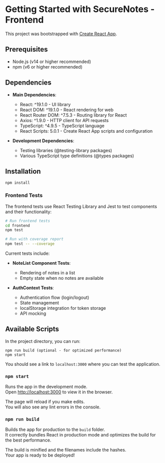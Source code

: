 # Getting Started with SecureNotes - Frontend

This project was bootstrapped with [Create React App](https://github.com/facebook/create-react-app).

## Prerequisites
- Node.js (v14 or higher recommended)
- npm (v6 or higher recommended)

## Dependencies
- **Main Dependencies**:
  - React: ^19.1.0 - UI library
  - React DOM: ^19.1.0 - React rendering for web
  - React Router DOM: ^7.5.3 - Routing library for React
  - Axios: ^1.9.0 - HTTP client for API requests
  - TypeScript: ^4.9.5 - TypeScript language
  - React Scripts: 5.0.1 - Create React App scripts and configuration

- **Development Dependencies**:
  - Testing libraries (@testing-library packages)
  - Various TypeScript type definitions (@types packages)

## Installation
```
npm install
```

### Frontend Tests

The frontend tests use React Testing Library and Jest to test components and their functionality:

```bash
# Run frontend tests
cd frontend
npm test

# Run with coverage report
npm test -- --coverage
```

Current tests include:
- **NoteList Component Tests**:
  - Rendering of notes in a list
  - Empty state when no notes are available
  
- **AuthContext Tests**:
  - Authentication flow (login/logout)
  - State management
  - localStorage integration for token storage
  - API mocking

## Available Scripts

In the project directory, you can run:

```
npm run build (optional - for optimized performance)
npm start
```

You should see a link to ```localhost:3000``` where you can test the application.

### `npm start`

Runs the app in the development mode.\
Open [http://localhost:3000](http://localhost:3000) to view it in the browser.

The page will reload if you make edits.\
You will also see any lint errors in the console.

### `npm run build`

Builds the app for production to the `build` folder.\
It correctly bundles React in production mode and optimizes the build for the best performance.

The build is minified and the filenames include the hashes.\
Your app is ready to be deployed!
